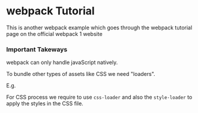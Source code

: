 # webpack Tutorial

This is another webpack example which goes through the webpack tutorial page on the official webpack 1 website

### Important Takeways

webpack can only handle javaScript natively.

To bundle other types of assets like CSS we need "loaders".

E.g.

For CSS process we require to use `css-loader` and also the `style-loader` to apply the styles in the CSS file.
